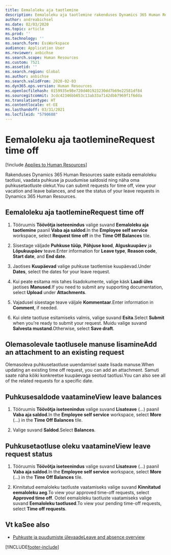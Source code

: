 ```yaml
---
title: Eemaloleku aja taotlemine
description: Eemaloleku aja taotlemine rakenduses Dynamics 365 Human Resources.
author: andreabichsel
ms.date: 02/03/2020
ms.topic: article
ms.prod: ''
ms.technology: ''
ms.search.form: EssWorkspace
audience: Application User
ms.reviewer: anbichse
ms.search.scope: Human Resources
ms.custom: 7521
ms.assetid: ''
ms.search.region: Global
ms.author: anbichse
ms.search.validFrom: 2020-02-03
ms.dyn365.ops.version: Human Resources
ms.openlocfilehash: 0159935e98e720d401923230dd7b69e22581df84
ms.sourcegitcommit: 3cdc42346bb653c13ab33a7142dbb7969f1f6dda
ms.translationtype: HT
ms.contentlocale: et-EE
ms.lasthandoff: 03/31/2021
ms.locfileid: "5790688"
---
```

# <a name="request-time-off"></a><span data-ttu-id="fcf75-103">Eemaloleku aja taotlemine</span><span class="sxs-lookup"><span data-stu-id="fcf75-103">Request time off</span></span>

[!include [Applies to Human Resources](../includes/applies-to-hr.md)]

<span data-ttu-id="fcf75-104">Rakenduses Dynamics 365 Human Resources saate esitada eemaloleku taotlusi, vaadata puhkuse ja puudumise saldosid ning näha oma puhkusetaotluste olekut.</span><span class="sxs-lookup"><span data-stu-id="fcf75-104">You can submit requests for time off, view your vacation and leave balances, and see the status of your leave requests in Dynamics 365 Human Resources.</span></span>

## <a name="request-time-off"></a><span data-ttu-id="fcf75-105">Eemaloleku aja taotlemine</span><span class="sxs-lookup"><span data-stu-id="fcf75-105">Request time off</span></span>

1. <span data-ttu-id="fcf75-106">Tööruumis **Töövõtja iseteenindus** valige suvand **Eemaloleku aja taotlemine** paanil **Vaba aja saldod**.</span><span class="sxs-lookup"><span data-stu-id="fcf75-106">In the **Employee self service** workspace, select **Request time off** in the **Time Off Balances** tile.</span></span>

2. <span data-ttu-id="fcf75-107">Sisestage väljade **Puhkuse tüüp**, **Põhjuse kood**, **Alguskuupäev** ja **Lõpukuupäev** teave.</span><span class="sxs-lookup"><span data-stu-id="fcf75-107">Enter information for **Leave type**, **Reason code**, **Start date**, and **End date**.</span></span>

3. <span data-ttu-id="fcf75-108">Jaotises **Kuupäevad** valige puhkuse taotlemise kuupäevad.</span><span class="sxs-lookup"><span data-stu-id="fcf75-108">Under **Dates**, select the dates for your leave request.</span></span>

4. <span data-ttu-id="fcf75-109">Kui peate esitama mis tahes lisadokumente, valige käsk **Laadi üles** jaotises **Manused**.</span><span class="sxs-lookup"><span data-stu-id="fcf75-109">If you need to submit any supporting documentation, select **Upload** under **Attachments**.</span></span>

5. <span data-ttu-id="fcf75-110">Vajadusel sisestage teave väljale **Kommentaar**.</span><span class="sxs-lookup"><span data-stu-id="fcf75-110">Enter information in **Comment**, if needed.</span></span>

6. <span data-ttu-id="fcf75-111">Kui olete taotluse esitamiseks valmis, valige suvand **Esita**.</span><span class="sxs-lookup"><span data-stu-id="fcf75-111">Select **Submit** when you're ready to submit your request.</span></span> <span data-ttu-id="fcf75-112">Muidu valige suvand **Salvesta mustand**.</span><span class="sxs-lookup"><span data-stu-id="fcf75-112">Otherwise, select **Save draft**.</span></span>

## <a name="add-an-attachment-to-an-existing-request"></a><span data-ttu-id="fcf75-113">Olemasolevale taotlusele manuse lisamine</span><span class="sxs-lookup"><span data-stu-id="fcf75-113">Add an attachment to an existing request</span></span>

<span data-ttu-id="fcf75-114">Olemasoleva puhkusetaotluse uuendamisel saate lisada manuse.</span><span class="sxs-lookup"><span data-stu-id="fcf75-114">When updating an existing time off request, you can add an attachment.</span></span> <span data-ttu-id="fcf75-115">Samuti saate näha kõiki konkreetse kuupäevaga seotud taotlusi.</span><span class="sxs-lookup"><span data-stu-id="fcf75-115">You can also see all of the related requests for a specific date.</span></span> 

## <a name="view-leave-balances"></a><span data-ttu-id="fcf75-116">Puhkusesaldode vaatamine</span><span class="sxs-lookup"><span data-stu-id="fcf75-116">View leave balances</span></span>

1. <span data-ttu-id="fcf75-117">Tööruumis **Töövõtja iseteenindus** valige suvand **Lisateave** (…) paanil **Vaba aja saldod**.</span><span class="sxs-lookup"><span data-stu-id="fcf75-117">In the **Employee self service** workspace, select **More** (...) in the **Time Off Balances** tile.</span></span>

2. <span data-ttu-id="fcf75-118">Valige suvand **Saldod**.</span><span class="sxs-lookup"><span data-stu-id="fcf75-118">Select **Balances**.</span></span>

## <a name="view-leave-request-status"></a><span data-ttu-id="fcf75-119">Puhkusetaotluse oleku vaatamine</span><span class="sxs-lookup"><span data-stu-id="fcf75-119">View leave request status</span></span>

1. <span data-ttu-id="fcf75-120">Tööruumis **Töövõtja iseteenindus** valige suvand **Lisateave** (…) paanil **Vaba aja saldod**.</span><span class="sxs-lookup"><span data-stu-id="fcf75-120">In the **Employee self service** workspace, select **More** (...) in the **Time Off Balances** tile.</span></span>

2. <span data-ttu-id="fcf75-121">Kinnitatud eemaloleku taotluste vaatamiseks valige suvand **Kinnitatud eemaloleku aeg**.</span><span class="sxs-lookup"><span data-stu-id="fcf75-121">To view your approved time-off requests, select **Approved time off**.</span></span> <span data-ttu-id="fcf75-122">Ootel eemaloleku taotluste vaatamiseks valige suvand **Eemaloleku taotlused**.</span><span class="sxs-lookup"><span data-stu-id="fcf75-122">To view your pending time-off requests, select **Time off requests**.</span></span>

## <a name="see-also"></a><span data-ttu-id="fcf75-123">Vt ka</span><span class="sxs-lookup"><span data-stu-id="fcf75-123">See also</span></span>

- [<span data-ttu-id="fcf75-124">Puhkuste ja puudumiste ülevaade</span><span class="sxs-lookup"><span data-stu-id="fcf75-124">Leave and absence overview</span></span>](hr-leave-and-absence-overview.md)


[!INCLUDE[footer-include](../includes/footer-banner.md)]